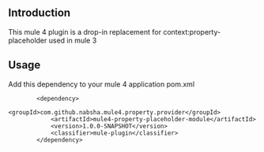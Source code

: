 ## Introduction

This mule 4 plugin is a drop-in replacement for context:property-placeholder used in mule 3

## Usage

Add this dependency to your mule 4 application pom.xml

```
		<dependency>
			<groupId>com.github.nabsha.mule4.property.provider</groupId>
            <artifactId>mule4-property-placeholder-module</artifactId>
            <version>1.0.0-SNAPSHOT</version>
            <classifier>mule-plugin</classifier>
		</dependency>

```

